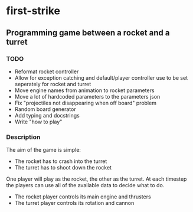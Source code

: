 # first-strike
## Programming game between a rocket and a turret

### TODO
* Reformat rocket controller
* Allow for exception catching and default/player controller use to be set seperately for rocket and turret
* Move engine names from animation to rocket parameters
* Move a lot of hardcoded parameters to the parameters json
* Fix "projectiles not disappearing when off board" problem
* Random board generator
* Add typing and docstrings
* Write "how to play"
### Description
The aim of the game is simple:
* The rocket has to crash into the turret
* The turret has to shoot down the rocket

One player will play as the rocket, the other as the turret.
At each timestep the players can use all of the available data
to decide what to do.
* The rocket player controls its main engine and thrusters
* The turret player controls its rotation and cannon

